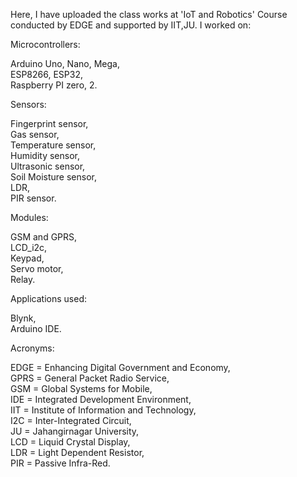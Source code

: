 Here, I have uploaded the class works at 'IoT and Robotics' Course conducted by EDGE and supported by IIT,JU. I worked on: 

Microcontrollers:

Arduino Uno, Nano, Mega, <br>
ESP8266, ESP32,  <br>
Raspberry PI zero, 2.   <br>


Sensors:

Fingerprint sensor,   <br>
Gas sensor,    <br>
Temperature sensor,   <br>
Humidity sensor,   <br>
Ultrasonic sensor,   <br>
Soil Moisture sensor,    <br>
LDR,   <br>
PIR sensor.    <br>


Modules:

GSM and GPRS,   <br>
LCD_i2c,   <br>
Keypad,    <br>
Servo motor,    <br>
Relay.    <br>


Applications used:

Blynk,    <br>
Arduino IDE.   <br>



Acronyms:    <br>
   
EDGE = Enhancing Digital Government and Economy,   <br>
GPRS = General Packet Radio Service,     <br>
GSM = Global Systems for Mobile,     <br>
IDE = Integrated Development Environment,   
IIT = Institute of Information and Technology,    <br>
I2C = Inter-Integrated Circuit,    <br>
JU = Jahangirnagar University,   <br>
LCD = Liquid Crystal Display,    <br>
LDR = Light Dependent Resistor,   <br>
PIR = Passive Infra-Red.     <br>
